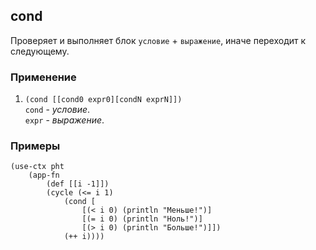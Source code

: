## cond
Проверяет и выполняет блок `условие` + `выражение`, иначе переходит к следующему.

### Применение

1. `(cond [[cond0 expr0][condN exprN]])`<br>
`cond` - _условие_.<br>
`expr` - _выражение_.

### Примеры

```pihta
(use-ctx pht
    (app-fn
        (def [[i -1]])
        (cycle (<= i 1)
            (cond [
                [(< i 0) (println "Меньше!")]
                [(= i 0) (println "Ноль!")]
                [(> i 0) (println "Больше!")]])
            (++ i))))
```